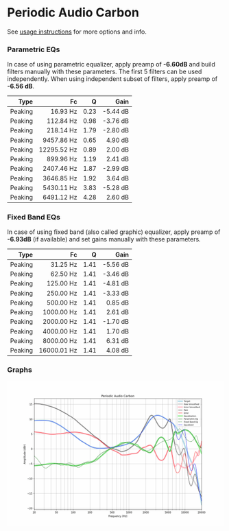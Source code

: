 # Periodic Audio Carbon
See [usage instructions](https://github.com/jaakkopasanen/AutoEq#usage) for more options and info.

### Parametric EQs
In case of using parametric equalizer, apply preamp of **-6.60dB** and build filters manually
with these parameters. The first 5 filters can be used independently.
When using independent subset of filters, apply preamp of **-6.56 dB**.

| Type    | Fc          |    Q | Gain     |
|--------:|------------:|-----:|---------:|
| Peaking | 16.93 Hz    | 0.23 | -5.44 dB |
| Peaking | 112.84 Hz   | 0.98 | -3.76 dB |
| Peaking | 218.14 Hz   | 1.79 | -2.80 dB |
| Peaking | 9457.86 Hz  | 0.65 | 4.90 dB  |
| Peaking | 12295.52 Hz | 0.89 | 2.00 dB  |
| Peaking | 899.96 Hz   | 1.19 | 2.41 dB  |
| Peaking | 2407.46 Hz  | 1.87 | -2.99 dB |
| Peaking | 3646.85 Hz  | 1.92 | 3.64 dB  |
| Peaking | 5430.11 Hz  | 3.83 | -5.28 dB |
| Peaking | 6491.12 Hz  | 4.28 | 2.60 dB  |

### Fixed Band EQs
In case of using fixed band (also called graphic) equalizer, apply preamp of **-6.93dB**
(if available) and set gains manually with these parameters.

| Type    | Fc          |    Q | Gain     |
|--------:|------------:|-----:|---------:|
| Peaking | 31.25 Hz    | 1.41 | -5.56 dB |
| Peaking | 62.50 Hz    | 1.41 | -3.46 dB |
| Peaking | 125.00 Hz   | 1.41 | -4.81 dB |
| Peaking | 250.00 Hz   | 1.41 | -3.33 dB |
| Peaking | 500.00 Hz   | 1.41 | 0.85 dB  |
| Peaking | 1000.00 Hz  | 1.41 | 2.61 dB  |
| Peaking | 2000.00 Hz  | 1.41 | -1.70 dB |
| Peaking | 4000.00 Hz  | 1.41 | 1.70 dB  |
| Peaking | 8000.00 Hz  | 1.41 | 6.31 dB  |
| Peaking | 16000.01 Hz | 1.41 | 4.08 dB  |

### Graphs
![](./Periodic%20Audio%20Carbon.png)